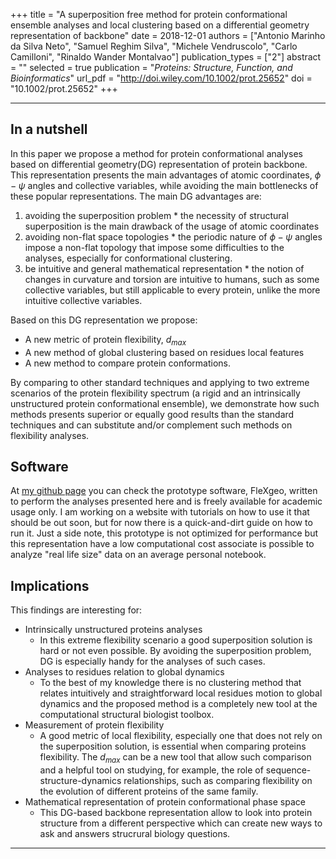 +++
title = "A superposition free method for protein conformational ensemble analyses and local clustering based on a differential geometry representation of backbone"
date = 2018-12-01
authors = ["Antonio Marinho da Silva Neto", "Samuel Reghim Silva", "Michele Vendruscolo", "Carlo Camilloni", "Rinaldo Wander Montalvao"]
publication_types = ["2"]
abstract = ""
selected = true
publication = "*Proteins: Structure, Function, and Bioinformatics*"
url_pdf = "http://doi.wiley.com/10.1002/prot.25652"
doi = "10.1002/prot.25652"
+++

---

## In a nutshell
In this paper we propose a method for protein conformational analyses based on differential geometry(DG) representation of protein backbone. This representation presents the main advantages of atomic coordinates, $\phi- \psi$ angles and collective variables, while avoiding the main bottlenecks of these popular representations. The main DG advantages are:

  1. avoiding the superposition problem
    * the necessity of structural superposition is the main drawback of the usage of atomic coordinates
  2. avoiding non-flat space topologies
    * the periodic nature of $\phi-\psi$ angles impose a non-flat topology that impose some difficulties to the analyses, especially for conformational clustering.
  3. be intuitive and general mathematical representation
    * the notion of changes in curvature and torsion are intuitive to humans, such as some collective variables, but still applicable to every protein, unlike the more intuitive collective variables.

Based on this DG representation we propose:

  * A new metric of protein flexibility, $d_{max}$
  * A new method of global clustering based on residues local features
  * A new method to compare protein conformations.

By comparing to other standard techniques and applying to two extreme scenarios of the protein flexibility spectrum (a rigid and an intrinsically unstructured protein conformational ensemble), we demonstrate how such methods presents superior or equally good results than the standard techniques and can substitute and/or complement such methods on flexibility analyses.


## Software ##

At [my github page](https://github.com/AMarinhoSN/FleXgeo) you can check the prototype software, FleXgeo, written to perform the analyses presented here and is freely available for academic usage only. I am working on a website with tutorials on how to use it that should be out soon, but for now there is a quick-and-dirt guide on how to run it. Just a side note, this prototype is not optimized for performance but this representation have a low computational cost associate is possible to analyze "real life size" data on an average personal notebook.


## Implications ##
This findings are interesting for:
  * Intrinsically unstructured proteins analyses
    * In this extreme flexibility scenario a good superposition solution is hard or not even possible. By avoiding the superposition problem, DG is especially handy for the analyses of such cases.
  * Analyses to residues relation to global dynamics
    * To the best of my knowledge there is no clustering method that relates intuitively and straightforward local residues motion to global dynamics and the proposed method is a completely new tool at the computational structural biologist toolbox.
  * Measurement of protein flexibility
    * A good metric of local flexibility, especially one that does not rely on the superposition solution, is essential when comparing proteins flexibility. The $d_{max}$ can be a new tool that allow such comparison and a helpful tool on studying, for example, the role of sequence-structure-dynamics relationships, such as comparing flexibility on the evolution of different proteins of the same family.  
  * Mathematical representation of protein conformational phase space
    * This DG-based backbone representation allow to look into protein structure from a different perspective which can create new ways to ask and answers strucrural biology questions.

---
